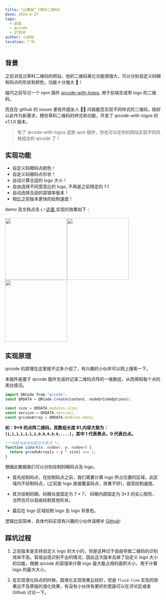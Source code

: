 ```yaml
---
title: “山寨版”《草料二维码》
date: 2024-6-27
tags:
  - 前端
  - qrcode
  - IT技术
author: 小皮咖
location: 广州
---
```


## 背景

之前浏览过草料二维码的网站，他的二维码美化功能很强大，可以分别自定义码眼和码点的形状和颜色，功能十分强大 💪！

碰巧之前写过一个 npm 插件 [qrcode-with-logos](https://github.com/zxpsuper/qrcode-with-logos), 用于前端生成带 logo 的二维码。

而且在 github 的 issues 里有外国友人 👨‍🦱 问我能否实现不同样式的二维码，刚好以此作为新需求，模仿草料二维码的样式和功能，开发了 qrcode-with-logos 的 v1.1.0 版本。

> 有了 qrcode-with-logos 这款 npm 插件，你也可以在你的网站实现不同风格组合的 qrcode 了！

<!-- more -->

<tongji/>

## 实现功能

- 自定义码眼码点颜色！
- 自定义码眼码点形状！
- 自动计算合适的 logo 大小！
- 自由选择不同宽高比的 logo, 不再是之前限定的 1:1
- 自动选择合适的容错率版本！
- 相比之前版本更快的绘制速度！

demo 及文档点击 👉[这里](https://zxpsuper.github.io/qrcode-with-logos/),实现的效果如下：

<p><img src="https://raw.githubusercontent.com/zxpsuper/qrcode-with-logos/master/images/qr-code.png" width="200" style="max-width: 100%;display: inline;"><img src="https://raw.githubusercontent.com/zxpsuper/qrcode-with-logos/master/images/qr-code2.png" width="200" style="max-width: 100%;display: inline;"><img src="https://raw.githubusercontent.com/zxpsuper/qrcode-with-logos/master/images/qr-code3.png" width="200" style="max-width: 100%;display: inline;"></p>

## 实现原理

qrcode 的原理在这里就不过多介绍了，有兴趣的小伙伴可以网上搜索一下。

本插件是基于 qrcode 插件生成的记录二维码点阵的一维数组，从而得知每个点的黑白情况。

```js
import QRCode from "qrcode";
const QRDATA = QRCode.create(content, nodeQrCodeOptions);

const size = QRDATA.modules.size;
const version = QRDATA.version;
const qrcodeArray = QRDATA.modules.data;
```

**如：9\*9 的点阵二维码，其数组长度 81,内容大致为：`[1,1,1,1,1,1,1,0,0,0,0,0,....]`，其中 1 代表黑点，0 代表白点。**

```ts
/**判断当前坐标是否为黑点 */
function isDark(x: number, y: number) {
  return qrcodeArray[x + y * size] === 1;
}
```

根据此数据我们可以分别绘制码眼码点及 logo。

- 首先绘制码点，在绘制码点之前，我们需要计算 logo 所占位置的区域，此区域内不绘制码点，(之前是 logo 直接覆盖码点，效果不好)，提高绘制速度。

- 其次绘制码眼，码眼长度固定为 7 * 7， 码眼内部固定为 3*3 的实心矩形，当然也可以自由绘制其他形状。

- 最后在 logo 区域绘制 logo 及 logo 背景色。

逻辑比较简单，具体代码实现有兴趣的小伙伴请移步 [Github](https://github.com/zxpsuper/qrcode-with-logos)!

## 踩坑过程

1. 之前版本是支持自定义 logo 的大小的，但是这种过于自由导致二维码的识别效率不高，容易出现识别不出的情况，因此这次版本去掉了自定义 logo 大小的功能，根据 qrcode 的容错率计算 logo 最大能占用的面积大小，用于计算 logo 的最大大小。

2. 在实现液化码点的时候，圆液化实现效果比较好，但是 `fluid-line` 实现的效果远不及原版的液化效果，有没有小伙伴有更好的思路可以在评论区或者 Github 讨论一下。

<comment/>
